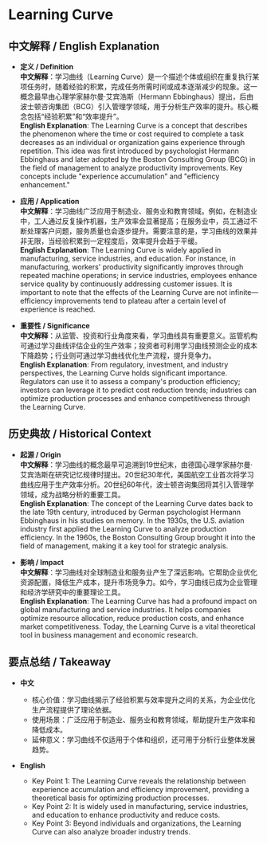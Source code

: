 # Learning Curve

## 中文解释 / English Explanation

* **定义 / Definition**  
  **中文解释**：学习曲线（Learning Curve）是一个描述个体或组织在重复执行某项任务时，随着经验的积累，完成任务所需时间或成本逐渐减少的现象。这一概念最早由心理学家赫尔曼·艾宾浩斯（Hermann Ebbinghaus）提出，后由波士顿咨询集团（BCG）引入管理学领域，用于分析生产效率的提升。核心概念包括“经验积累”和“效率提升”。  
  **English Explanation**: The Learning Curve is a concept that describes the phenomenon where the time or cost required to complete a task decreases as an individual or organization gains experience through repetition. This idea was first introduced by psychologist Hermann Ebbinghaus and later adopted by the Boston Consulting Group (BCG) in the field of management to analyze productivity improvements. Key concepts include "experience accumulation" and "efficiency enhancement."

* **应用 / Application**  
  **中文解释**：学习曲线广泛应用于制造业、服务业和教育领域。例如，在制造业中，工人通过反复操作机器，生产效率会显著提高；在服务业中，员工通过不断处理客户问题，服务质量也会逐步提升。需要注意的是，学习曲线的效果并非无限，当经验积累到一定程度后，效率提升会趋于平缓。  
  **English Explanation**: The Learning Curve is widely applied in manufacturing, service industries, and education. For instance, in manufacturing, workers' productivity significantly improves through repeated machine operations; in service industries, employees enhance service quality by continuously addressing customer issues. It is important to note that the effects of the Learning Curve are not infinite—efficiency improvements tend to plateau after a certain level of experience is reached.

* **重要性 / Significance**  
  **中文解释**：从监管、投资和行业角度来看，学习曲线具有重要意义。监管机构可通过学习曲线评估企业的生产效率；投资者可利用学习曲线预测企业的成本下降趋势；行业则可通过学习曲线优化生产流程，提升竞争力。  
  **English Explanation**: From regulatory, investment, and industry perspectives, the Learning Curve holds significant importance. Regulators can use it to assess a company's production efficiency; investors can leverage it to predict cost reduction trends; industries can optimize production processes and enhance competitiveness through the Learning Curve.

## 历史典故 / Historical Context

* **起源 / Origin**  
  **中文解释**：学习曲线的概念最早可追溯到19世纪末，由德国心理学家赫尔曼·艾宾浩斯在研究记忆规律时提出。20世纪30年代，美国航空工业首次将学习曲线应用于生产效率分析。20世纪60年代，波士顿咨询集团将其引入管理学领域，成为战略分析的重要工具。  
  **English Explanation**: The concept of the Learning Curve dates back to the late 19th century, introduced by German psychologist Hermann Ebbinghaus in his studies on memory. In the 1930s, the U.S. aviation industry first applied the Learning Curve to analyze production efficiency. In the 1960s, the Boston Consulting Group brought it into the field of management, making it a key tool for strategic analysis.

* **影响 / Impact**  
  **中文解释**：学习曲线对全球制造业和服务业产生了深远影响。它帮助企业优化资源配置，降低生产成本，提升市场竞争力。如今，学习曲线已成为企业管理和经济学研究中的重要理论工具。  
  **English Explanation**: The Learning Curve has had a profound impact on global manufacturing and service industries. It helps companies optimize resource allocation, reduce production costs, and enhance market competitiveness. Today, the Learning Curve is a vital theoretical tool in business management and economic research.

## 要点总结 / Takeaway

* **中文**  
  - 核心价值：学习曲线揭示了经验积累与效率提升之间的关系，为企业优化生产流程提供了理论依据。  
  - 使用场景：广泛应用于制造业、服务业和教育领域，帮助提升生产效率和降低成本。  
  - 延伸意义：学习曲线不仅适用于个体和组织，还可用于分析行业整体发展趋势。  

* **English**  
  - Key Point 1: The Learning Curve reveals the relationship between experience accumulation and efficiency improvement, providing a theoretical basis for optimizing production processes.  
  - Key Point 2: It is widely used in manufacturing, service industries, and education to enhance productivity and reduce costs.  
  - Key Point 3: Beyond individuals and organizations, the Learning Curve can also analyze broader industry trends.